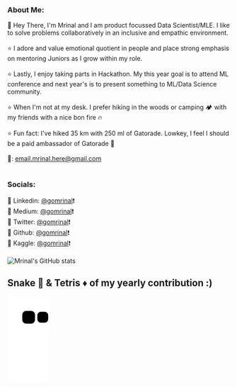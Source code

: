 ### About Me:
👋 Hey There, I'm Mrinal and I am product focussed Data Scientist/MLE. I like to solve problems collaboratively in an inclusive and empathic environment.
<br>
<br>
⭐ I adore and value emotional quotient in people and place strong emphasis on mentoring Juniors as I grow within my role.
<br>
<br>
⭐ Lastly, I enjoy taking parts in Hackathon. My this year goal is to attend ML conference and next year's is to present something to ML/Data Science community.
<br>
<br>
⭐ When I'm not at my desk. I prefer hiking in the woods or camping 🏕️ with my friends with a nice bon fire 🔥 
<br>
<br>
⭐ Fun fact: I've hiked 35 km with 250 ml of Gatorade. Lowkey, I feel I should be a paid ambassador of Gatorade 🥇 
<br>
<br>
📧: email.mrinal.here@gmail.com <br>
<br>
### Socials:
📎 Linkedin: [@gomrinal](https://www.linkedin.com/in/gomrinal)❗
<br>
📎 Medium: [@gomrinal](https://gomrinal.medium.com/)❗
<br>
📎 Twitter: [@gomrinal](https://www.twitter.com/gomrinal)❗
<br>
📎 Github: [@gomrinal](https://www.github.com/gomrinal)❗
<br>
📎 Kaggle: [@gomrinal](https://www.kaggle.com/gomrinal)❗
<br>
<br>
![Mrinal's GitHub stats](https://github-readme-stats.vercel.app/api?username=gomrinal&show_icons=true&theme=merko)

## Snake 🐍 & Tetris ♦️ of my yearly contribution :)
![snake gif](https://github.com/gomrinal/Actions/blob/output/github-contribution-grid-snake.svg)
